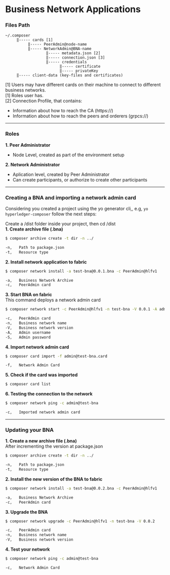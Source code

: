 # Business Network Applications 

### Files Path
```
~/.composer  
     ‖----- cards [1]  
          ‖----- PeerAdmin@node-name  
          ‖----- NetworkAdmin@BNA-name  
                  ‖----- metadata.json [2]  
                  ‖----- connection.json [3]  
                  ‖----- credentials  
                        ‖----- certificate  
                        ‖----- privateKey  
     ‖----- client-data (key-files and certificates)  
```
[1] Users may have different cards on their machine to connect to different business networks.  
[1] Roles user has.  
[2] Connection Profile, that contains:  
- Information about how to reach the CA (https://)  
- Information about how to reach the peers and orderers (grpcs://)  

---
### Roles
**1. Peer Administrator**  
- Node Level, created as part of the environment setup

**2. Network Administrator**  
- Aplication level, created by Peer Administrator  
- Can create participants, or authorize to create other participants  
---
### Creating a BNA and importing a network admin card

Considering you created a project using the yo generator cli,, e.g, `yo hyperledger-composer` follow the next steps:  

Create a /dist folder inside your project, then cd /dist  
**1. Create archive file (.bna)**  
```sh
$ composer archive create -t dir -n ../

-n,   Path to package.json  
-t,   Resource type  
```

**2. Install network application to fabric**
```sh
$ composer network install -a test-bna@0.0.1.bna -c PeerAdmin@hlfv1

-a,   Business Network Archive
-c,   PeerAdmin card
```

**3. Start BNA on fabric**  
This command deploys a network admin card
```sh
$ composer network start -c PeerAdmin@hlfv1 -n test-bna -V 0.0.1 -A admin -S adminpw

-c,   PeerAdmin card
-n,   Business network name
-V,   Business network version
-A,   Admin username
-S,   Admin password
```

**4. Import network admin card**
```sh
$ composer card import -f admin@test-bna.card

-f,   Network Admin Card
```

**5. Check if the card was imported**
```sh
$ composer card list
```

**6. Testing the connection to the network**
```sh
$ composer network ping -c admin@test-bna

-c,   Imported network admin card
```
---
### Updating your BNA

**1. Create a new archive file (.bna)**  
After incrementing the version at package.json
```sh
$ composer archive create -t dir -n ../

-n,   Path to package.json  
-t,   Resource type  
```

**2. Install the new version of the BNA to fabric**  
```sh
$ composer network install -a test-bna@0.0.2.bna -c PeerAdmin@hlfv1

-a,   Business Network Archive
-c,   PeerAdmin card
```

**3. Upgrade the BNA**  
```sh
$ composer network upgrade -c PeerAdmin@hlfv1 -n test-bna -V 0.0.2

-c,   PeerAdmin card
-n,   Business network name
-V,   Business network version
```

**4. Test your network**
```sh
$ composer network ping -c admin@test-bna

-c,   Network Admin Card
```

